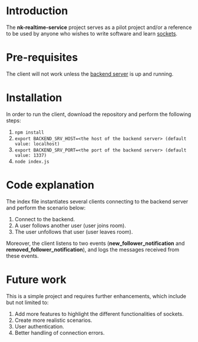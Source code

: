 # Introduction
The **nk-realtime-service** project serves as a pilot project and/or a reference to be used by anyone who wishes to write software and learn [sockets](https://www.tutorialspoint.com/unix_sockets/what_is_socket.htm).

# Pre-requisites
The client will not work unless the [backend server](https://github.com/nicolaselkhoury/nk-realtime-service) is up and running.

# Installation
In order to run the client, download the repository and perform the following steps:

1. ```npm install```
2. ```export BACKEND_SRV_HOST=<the host of the backend server> (default value: localhost)```
3. ```export BACKEND_SRV_PORT=<the port of the backend server> (default value: 1337)```
4. ```node index.js```

# Code explanation
The index file instantiates several clients connecting to the backend server and perform the scenario below:

1. Connect to the backend.
2. A user follows another user (user joins room).
3. The user unfollows that user (user leaves room).

Moreover, the client listens to two events (__new_follower_notification__ and __removed_follower_notification__), and logs the messages received from these events.

# Future work
This is a simple project and requires further enhancements, which include but not limited to:

1. Add more features to highlight the different functionalities of sockets.
2. Create more realistic scenarios.
3. User authentication.
4. Better handling of connection errors.
